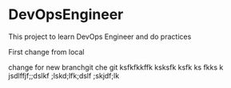 # DevOpsEngineer
This project to learn DevOps Engineer and do practices 

First change from local 

change for new branchgit che    git ksfkfkkffk
ksksfk
ksfk
ks
fkks
k
jsdlffjf;;dslkf
;lskd;lfk;dslf
;skjdf;lk